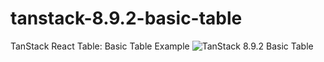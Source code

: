 # tanstack-8.9.2-basic-table
TanStack React Table: Basic Table Example
![TanStack 8.9.2 Basic Table](https://awesomescreenshot.s3.amazonaws.com/image/4609321/40765438-33643dddfaea3f0059ea95cf71772e95.png?X-Amz-Algorithm=AWS4-HMAC-SHA256&X-Amz-Credential=AKIAJSCJQ2NM3XLFPVKA%2F20230615%2Fus-east-1%2Fs3%2Faws4_request&X-Amz-Date=20230615T043553Z&X-Amz-Expires=28800&X-Amz-SignedHeaders=host&X-Amz-Signature=d8362384acd61d9bf9cd92e2be7a3cebd7cf87712497bc829c9b1d72f44515f7)
